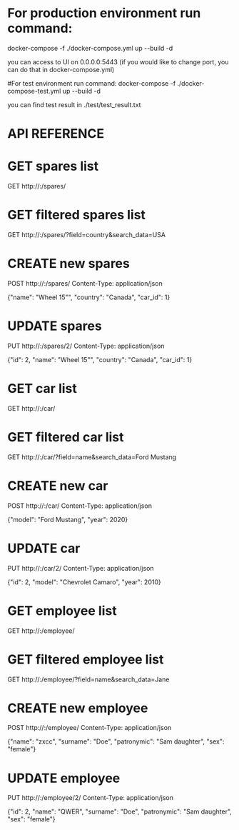 # For production environment run command:
docker-compose -f ./docker-compose.yml up --build -d

you can access to UI on 0.0.0.0:5443
(if you would like to change port, you can do that in docker-compose.yml)


#For test environment run command:
docker-compose -f ./docker-compose-test.yml up --build -d

you can find test result in ./test/test_result.txt


# API REFERENCE

# GET spares list
GET http://<host>:<port>/spares/


# GET filtered spares list
GET http://<host>:<port>/spares/?field=country&search_data=USA


# CREATE new spares
POST http://<host>:<port>/spares/
Content-Type: application/json

{"name": "Wheel 15\"", "country": "Canada", "car_id": 1}


# UPDATE spares
PUT http://<host>:<port>/spares/2/
Content-Type: application/json

{"id": 2, "name": "Wheel 15\"", "country": "Canada", "car_id": 1}


# GET car list
GET http://<host>:<port>/car/


# GET filtered car list
GET http://<host>:<port>/car/?field=name&search_data=Ford Mustang


# CREATE new car
POST http://<host>:<port>/car/
Content-Type: application/json

{"model": "Ford Mustang", "year": 2020}


# UPDATE car
PUT http://<host>:<port>/car/2/
Content-Type: application/json

{"id": 2, "model": "Chevrolet Camaro", "year": 2010}


# GET employee list
GET http://<host>:<port>/employee/


# GET filtered employee list
GET http://<host>:<port>/employee/?field=name&search_data=Jane


# CREATE new employee
POST http://<host>:<port>/employee/
Content-Type: application/json

{"name": "zxcc", "surname": "Doe", "patronymic": "Sam daughter", "sex": "female"}


# UPDATE employee
PUT http://<host>:<port>/employee/2/
Content-Type: application/json

{"id": 2, "name": "QWER", "surname": "Doe", "patronymic": "Sam daughter", "sex": "female"}